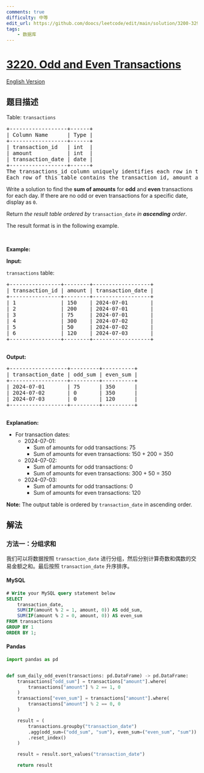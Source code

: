 ```yaml
---
comments: true
difficulty: 中等
edit_url: https://github.com/doocs/leetcode/edit/main/solution/3200-3299/3220.Odd%20and%20Even%20Transactions/README.md
tags:
    - 数据库
---
```


<!-- problem:start -->

# [3220. Odd and Even Transactions](https://leetcode.cn/problems/odd-and-even-transactions)

[English Version](/solution/3200-3299/3220.Odd%20and%20Even%20Transactions/README_EN.md)

## 题目描述

<!-- description:start -->

<p>Table: <code>transactions</code></p>

<pre>
+------------------+------+
| Column Name      | Type | 
+------------------+------+
| transaction_id   | int  |
| amount           | int  |
| transaction_date | date |
+------------------+------+
The transactions_id column uniquely identifies each row in this table.
Each row of this table contains the transaction id, amount and transaction date.
</pre>

<p>Write a solution to find the <strong>sum of amounts</strong> for <strong>odd</strong> and <strong>even</strong> transactions for each day. If there are no odd or even transactions for a specific date, display as <code>0</code>.</p>

<p>Return <em>the result table ordered by</em> <code>transaction_date</code> <em>in <strong>ascending</strong> order</em>.</p>

<p>The result format is in the following example.</p>

<p>&nbsp;</p>
<p><strong class="example">Example:</strong></p>

<div class="example-block">
<p><strong>Input:</strong></p>

<p><code>transactions</code> table:</p>

<pre class="example-io">
+----------------+--------+------------------+
| transaction_id | amount | transaction_date |
+----------------+--------+------------------+
| 1              | 150    | 2024-07-01       |
| 2              | 200    | 2024-07-01       |
| 3              | 75     | 2024-07-01       |
| 4              | 300    | 2024-07-02       |
| 5              | 50     | 2024-07-02       |
| 6              | 120    | 2024-07-03       |
+----------------+--------+------------------+
  </pre>

<p><strong>Output:</strong></p>

<pre class="example-io">
+------------------+---------+----------+
| transaction_date | odd_sum | even_sum |
+------------------+---------+----------+
| 2024-07-01       | 75      | 350      |
| 2024-07-02       | 0       | 350      |
| 2024-07-03       | 0       | 120      |
+------------------+---------+----------+
  </pre>

<p><strong>Explanation:</strong></p>

<ul>
	<li>For transaction dates:
	<ul>
		<li>2024-07-01:
		<ul>
			<li>Sum of amounts for odd transactions: 75</li>
			<li>Sum of amounts for even transactions: 150 + 200 = 350</li>
		</ul>
		</li>
		<li>2024-07-02:
		<ul>
			<li>Sum of amounts for odd transactions: 0</li>
			<li>Sum of amounts for even transactions: 300 + 50 = 350</li>
		</ul>
		</li>
		<li>2024-07-03:
		<ul>
			<li>Sum of amounts for odd transactions: 0</li>
			<li>Sum of amounts for even transactions: 120</li>
		</ul>
		</li>
	</ul>
	</li>
</ul>

<p><strong>Note:</strong> The output table is ordered by <code>transaction_date</code> in ascending order.</p>
</div>

<!-- description:end -->

## 解法

<!-- solution:start -->

### 方法一：分组求和

我们可以将数据按照 `transaction_date` 进行分组，然后分别计算奇数和偶数的交易金额之和。最后按照 `transaction_date` 升序排序。

<!-- tabs:start -->

#### MySQL

```sql
# Write your MySQL query statement below
SELECT
    transaction_date,
    SUM(IF(amount % 2 = 1, amount, 0)) AS odd_sum,
    SUM(IF(amount % 2 = 0, amount, 0)) AS even_sum
FROM transactions
GROUP BY 1
ORDER BY 1;
```

#### Pandas

```python
import pandas as pd


def sum_daily_odd_even(transactions: pd.DataFrame) -> pd.DataFrame:
    transactions["odd_sum"] = transactions["amount"].where(
        transactions["amount"] % 2 == 1, 0
    )
    transactions["even_sum"] = transactions["amount"].where(
        transactions["amount"] % 2 == 0, 0
    )

    result = (
        transactions.groupby("transaction_date")
        .agg(odd_sum=("odd_sum", "sum"), even_sum=("even_sum", "sum"))
        .reset_index()
    )

    result = result.sort_values("transaction_date")

    return result
```

<!-- tabs:end -->

<!-- solution:end -->

<!-- problem:end -->
